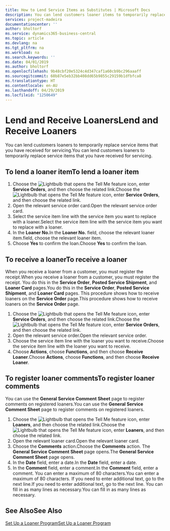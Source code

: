 ```yaml
---
title: How to Lend Service Items as Substitutes | Microsoft Docs
description: You can lend customers loaner items to temporarily replace service items that you have received for servicing.
services: project-madeira
documentationcenter: ''
author: bholtorf
ms.service: dynamics365-business-central
ms.topic: article
ms.devlang: na
ms.tgt_pltfrm: na
ms.workload: na
ms.search.keywords: ''
ms.date: 04/01/2019
ms.author: bholtorf
ms.openlocfilehash: 9b48cbf20e5324c4d347caf1a60cb9bc296aaaff
ms.sourcegitcommit: 60b87e5eb32bb408dd65b9855c29159b1dfbfca8
ms.translationtype: HT
ms.contentlocale: en-AU
ms.lasthandoff: 04/29/2019
ms.locfileid: "1250649"
---
```

# <a name="lend-and-receive-loaners"></a><span data-ttu-id="9d8eb-103">Lend and Receive Loaners</span><span class="sxs-lookup"><span data-stu-id="9d8eb-103">Lend and Receive Loaners</span></span>
<span data-ttu-id="9d8eb-104">You can lend customers loaners to temporarily replace service items that you have received for servicing.</span><span class="sxs-lookup"><span data-stu-id="9d8eb-104">You can lend customers loaners to temporarily replace service items that you have received for servicing.</span></span>  
  
## <a name="to-lend-a-loaner-item"></a><span data-ttu-id="9d8eb-105">To lend a loaner item</span><span class="sxs-lookup"><span data-stu-id="9d8eb-105">To lend a loaner item</span></span>    
1. <span data-ttu-id="9d8eb-106">Choose the ![Lightbulb that opens the Tell Me feature](media/ui-search/search_small.png "Tell me what you want to do") icon, enter **Service Orders**, and then choose the related link.</span><span class="sxs-lookup"><span data-stu-id="9d8eb-106">Choose the ![Lightbulb that opens the Tell Me feature](media/ui-search/search_small.png "Tell me what you want to do") icon, enter **Service Orders**, and then choose the related link.</span></span>  
2. <span data-ttu-id="9d8eb-107">Open the relevant service order card.</span><span class="sxs-lookup"><span data-stu-id="9d8eb-107">Open the relevant service order card.</span></span>  
3. <span data-ttu-id="9d8eb-108">Select the service item line with the service item you want to replace with a loaner.</span><span class="sxs-lookup"><span data-stu-id="9d8eb-108">Select the service item line with the service item you want to replace with a loaner.</span></span>  
4. <span data-ttu-id="9d8eb-109">In the **Loaner No.**</span><span class="sxs-lookup"><span data-stu-id="9d8eb-109">In the **Loaner No.**</span></span> <span data-ttu-id="9d8eb-110">field, choose the relevant loaner item.</span><span class="sxs-lookup"><span data-stu-id="9d8eb-110">field, choose the relevant loaner item.</span></span>  
5. <span data-ttu-id="9d8eb-111">Choose **Yes** to confirm the loan.</span><span class="sxs-lookup"><span data-stu-id="9d8eb-111">Choose **Yes** to confirm the loan.</span></span>  

## <a name="to-receive-a-loaner"></a><span data-ttu-id="9d8eb-112">To receive a loaner</span><span class="sxs-lookup"><span data-stu-id="9d8eb-112">To receive a loaner</span></span>  
<span data-ttu-id="9d8eb-113">When you receive a loaner from a customer, you must register the receipt.</span><span class="sxs-lookup"><span data-stu-id="9d8eb-113">When you receive a loaner from a customer, you must register the receipt.</span></span> <span data-ttu-id="9d8eb-114">You do this in the **Service Order**, **Posted Service Shipment**, and **Loaner Card** pages.</span><span class="sxs-lookup"><span data-stu-id="9d8eb-114">You do this in the **Service Order**, **Posted Service Shipment**, and **Loaner Card** pages.</span></span> <span data-ttu-id="9d8eb-115">This procedure shows how to receive loaners on the **Service Order** page.</span><span class="sxs-lookup"><span data-stu-id="9d8eb-115">This procedure shows how to receive loaners on the **Service Order** page.</span></span>  
  
1. <span data-ttu-id="9d8eb-116">Choose the ![Lightbulb that opens the Tell Me feature](media/ui-search/search_small.png "Tell me what you want to do") icon, enter **Service Orders**, and then choose the related link.</span><span class="sxs-lookup"><span data-stu-id="9d8eb-116">Choose the ![Lightbulb that opens the Tell Me feature](media/ui-search/search_small.png "Tell me what you want to do") icon, enter **Service Orders**, and then choose the related link.</span></span>  
2. <span data-ttu-id="9d8eb-117">Open the relevant service order.</span><span class="sxs-lookup"><span data-stu-id="9d8eb-117">Open the relevant service order.</span></span>  
3. <span data-ttu-id="9d8eb-118">Choose the service item line with the loaner you want to receive.</span><span class="sxs-lookup"><span data-stu-id="9d8eb-118">Choose the service item line with the loaner you want to receive.</span></span>  
4. <span data-ttu-id="9d8eb-119">Choose **Actions**, choose **Functions**, and then choose **Receive Loaner**.</span><span class="sxs-lookup"><span data-stu-id="9d8eb-119">Choose **Actions**, choose **Functions**, and then choose **Receive Loaner**.</span></span>  

## <a name="to-register-loaner-comments"></a><span data-ttu-id="9d8eb-120">To register loaner comments</span><span class="sxs-lookup"><span data-stu-id="9d8eb-120">To register loaner comments</span></span>  
<span data-ttu-id="9d8eb-121">You can use the **General Service Comment Sheet** page to register comments on registered loaners.</span><span class="sxs-lookup"><span data-stu-id="9d8eb-121">You can use the **General Service Comment Sheet** page to register comments on registered loaners.</span></span>  
  
1. <span data-ttu-id="9d8eb-122">Choose the ![Lightbulb that opens the Tell Me feature](media/ui-search/search_small.png "Tell me what you want to do") icon, enter **Loaners**, and then choose the related link.</span><span class="sxs-lookup"><span data-stu-id="9d8eb-122">Choose the ![Lightbulb that opens the Tell Me feature](media/ui-search/search_small.png "Tell me what you want to do") icon, enter **Loaners**, and then choose the related link.</span></span>  
2. <span data-ttu-id="9d8eb-123">Open the relevant loaner card.</span><span class="sxs-lookup"><span data-stu-id="9d8eb-123">Open the relevant loaner card.</span></span>  
3. <span data-ttu-id="9d8eb-124">Choose the **Comments** action.</span><span class="sxs-lookup"><span data-stu-id="9d8eb-124">Choose the **Comments** action.</span></span> <span data-ttu-id="9d8eb-125">The **General Service Comment Sheet** page opens.</span><span class="sxs-lookup"><span data-stu-id="9d8eb-125">The **General Service Comment Sheet** page opens.</span></span>  
4. <span data-ttu-id="9d8eb-126">In the **Date** field, enter a date.</span><span class="sxs-lookup"><span data-stu-id="9d8eb-126">In the **Date** field, enter a date.</span></span>  
5. <span data-ttu-id="9d8eb-127">In the **Comment** field, enter a comment.</span><span class="sxs-lookup"><span data-stu-id="9d8eb-127">In the **Comment** field, enter a comment.</span></span> <span data-ttu-id="9d8eb-128">You can enter a maximum of 80 characters.</span><span class="sxs-lookup"><span data-stu-id="9d8eb-128">You can enter a maximum of 80 characters.</span></span> <span data-ttu-id="9d8eb-129">If you need to enter additional text, go to the next line.</span><span class="sxs-lookup"><span data-stu-id="9d8eb-129">If you need to enter additional text, go to the next line.</span></span> <span data-ttu-id="9d8eb-130">You can fill in as many lines as necessary.</span><span class="sxs-lookup"><span data-stu-id="9d8eb-130">You can fill in as many lines as necessary.</span></span>  
  
## <a name="see-also"></a><span data-ttu-id="9d8eb-131">See Also</span><span class="sxs-lookup"><span data-stu-id="9d8eb-131">See Also</span></span>  
[<span data-ttu-id="9d8eb-132">Set Up a Loaner Program</span><span class="sxs-lookup"><span data-stu-id="9d8eb-132">Set Up a Loaner Program</span></span>](service-how-setup-loaner-program.md)   
